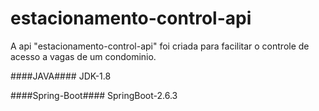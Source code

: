 # estacionamento-control-api
A api "estacionamento-control-api" foi criada para facilitar o controle de acesso a vagas de um condominio.

####JAVA####
JDK-1.8

####Spring-Boot####
SpringBoot-2.6.3




